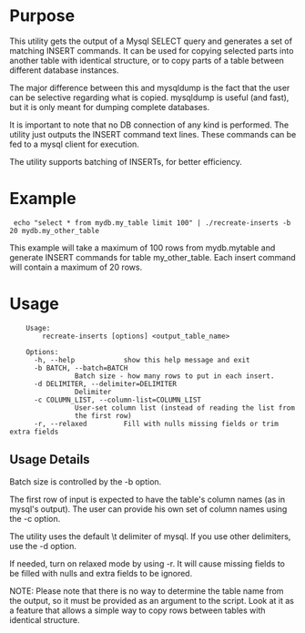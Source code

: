 # Purpose 

This utility gets the output of a Mysql SELECT query and generates a set of matching INSERT commands. It can be used for copying selected parts into another table with identical structure, or to copy parts of a table between different database instances.

The major difference between this and mysqldump is the fact that the user can be selective regarding what is copied. mysqldump is useful (and fast), but it is only meant for dumping complete databases. 

It is important to note that no DB connection of any kind is performed. The utility just outputs the INSERT command text lines. These commands can be fed to a mysql client for execution.

The utility supports batching of INSERTs, for better efficiency.

# Example
     echo "select * from mydb.my_table limit 100" | ./recreate-inserts -b 20 mydb.my_other_table

This example will take a maximum of 100 rows from mydb.mytable and generate INSERT commands for table my_other_table. Each insert command will contain a maximum of 20 rows.

# Usage
		Usage: 
			recreate-inserts [options] <output_table_name>

		Options:
		  -h, --help            show this help message and exit
		  -b BATCH, --batch=BATCH
					Batch size - how many rows to put in each insert.
		  -d DELIMITER, --delimiter=DELIMITER
					Delimiter
		  -c COLUMN_LIST, --column-list=COLUMN_LIST
					User-set column list (instead of reading the list from
					the first row)
		  -r, --relaxed         Fill with nulls missing fields or trim extra fields

## Usage Details

Batch size is controlled by the -b option.

The first row of input is expected to have the table's column names (as in mysql's output). The user can provide his own set of column names using the -c option.

The utility uses the default \t delimiter of mysql. If you use other delimiters, use the -d option.

If needed, turn on relaxed mode by using -r. It will cause missing fields to be filled with nulls and extra fields to be ignored.

NOTE: Please note that there is no way to determine the table name from the output, so it must be provided as an argument
     to the script. Look at it as a feature that allows a simple way to copy rows between tables with identical structure.

